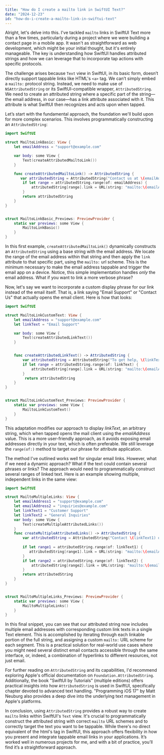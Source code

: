 ```yaml
---
title: "How do I create a mailto link in SwiftUI Text?"
date: "2024-12-23"
id: "how-do-i-create-a-mailto-link-in-swiftui-text"
---
```


Alright, let's delve into this. I've tackled `mailto` links in SwiftUI Text more than a few times, particularly during a project where we were building a contact page in a mobile app. It wasn't as straightforward as web development, which might be your initial thought, but it's entirely manageable. The key is understanding how SwiftUI handles attributed strings and how we can leverage that to incorporate tap actions with specific protocols.

The challenge arises because `Text` view in SwiftUI, in its basic form, doesn’t directly support tappable links like HTML's `<a>` tag. We can’t simply embed a `mailto:` protocol string. Instead, we need to make use of `NSAttributedString` or its SwiftUI-compatible wrapper, `AttributedString`. We need to create an attributed string where a specific part of the string—the email address, in our case—has a link attribute associated with it. This attribute is what SwiftUI then recognizes and acts upon when tapped.

Let’s start with the fundamental approach, the foundation we'll build upon for more complex scenarios. This involves programmatically constructing an `AttributedString`:

```swift
import SwiftUI

struct MailtoLinkBasic: View {
    let emailAddress = "support@example.com"

    var body: some View {
        Text(createAttributedMailtoLink())
    }

    func createAttributedMailtoLink() -> AttributedString {
       var attributedString = AttributedString("Contact us at \(emailAddress)")
        if let range = attributedString.range(of: emailAddress) {
            attributedString[range].link = URL(string: "mailto:\(emailAddress)")
        }
        return attributedString
    }
}


struct MailtoLinkBasic_Previews: PreviewProvider {
    static var previews: some View {
        MailtoLinkBasic()
    }
}
```

In this first example, `createAttributedMailtoLink()` dynamically constructs an `AttributedString` using a base string with the email address. We locate the range of the email address within that string and then apply the `link` attribute to that specific part, using the `mailto:` url scheme. This is the minimum necessary to make the email address tappable and trigger the email app on a device. Notice, this simple implementation handles *only* the email address. What if you want to link a more verbose phrase?

Now, let's say we want to incorporate a custom display phrase for our link instead of the email itself. That is, a link saying "Email Support" or "Contact Us" that actually opens the email client. Here is how that looks:

```swift
import SwiftUI

struct MailtoLinkCustomText: View {
    let emailAddress = "support@example.com"
    let linkText = "Email Support"

    var body: some View {
        Text(createAttributedLinkText())
    }


    func createAttributedLinkText() -> AttributedString {
        var attributedString = AttributedString("To get help, \(linkText)")
        if let range = attributedString.range(of: linkText) {
            attributedString[range].link = URL(string: "mailto:\(emailAddress)")
        }
         return attributedString
    }
}


struct MailtoLinkCustomText_Previews: PreviewProvider {
    static var previews: some View {
        MailtoLinkCustomText()
    }
}
```

This adaptation modifies our approach to display *linkText*, an arbitrary string, which when tapped opens the mail client using the *emailAddress* value. This is a more user-friendly approach, as it avoids exposing email addresses directly in your text, which is often preferable. We still leverage the `range(of:)` method to target our phrase for attribute application.

The method I've outlined works well for singular email links. However, what if we need a dynamic approach? What if the text could contain several phrases or links? The approach would need to programmatically construct several ranges of linked text. Here is an example showing multiple, independent links in the same view:

```swift
import SwiftUI

struct MailtoMultipleLinks: View {
    let emailAddress1 = "support@example.com"
    let emailAddress2 = "inquiries@example.com"
    let linkText1 = "Customer Support"
    let linkText2 = "General Inquiries"
    var body: some View {
        Text(createMultipleAttributedLinks())
    }
    func createMultipleAttributedLinks() -> AttributedString {
        var attributedString = AttributedString("Contact \(linkText1) or \(linkText2).")
        
        if let range1 = attributedString.range(of: linkText1) {
           attributedString[range1].link = URL(string: "mailto:\(emailAddress1)")
        }
        if let range2 = attributedString.range(of: linkText2) {
            attributedString[range2].link = URL(string: "mailto:\(emailAddress2)")
        }
        return attributedString
    }
}


struct MailtoMultipleLinks_Previews: PreviewProvider {
    static var previews: some View {
        MailtoMultipleLinks()
    }
}
```
In this final snippet, you can see that our attributed string now includes multiple email addresses with corresponding custom link texts in a single Text element. This is accomplished by iterating through each linkable portion of the full string, and assigning a custom `mailto:` URL scheme for each segment. This is a practical solution for real-world use cases where you might need several distinct email contacts accessible through the same interface, or, indeed, a combination of hyperlinks to different resources, not just email.

For further reading on `AttributedString` and its capabilities, I'd recommend exploring Apple's official documentation on `Foundation.AttributedString`. Additionally, the book "SwiftUI by Tutorials" (multiple editions) offers practical insights into how `AttributedString` is used in SwiftUI, specifically chapter devoted to advanced text handling. "Programming iOS 17" by Matt Neuburg also provides a deep dive into the underlying text management in Apple's platforms.

In conclusion, using `AttributedString` provides a robust way to create `mailto` links within SwiftUI's `Text` view. It's crucial to programmatically construct the attributed string with correct `mailto` URL schemes and to correctly target the text you want to be tappable. While there's no direct equivalent of the html's <a> tag in SwiftUI, this approach offers flexibility in how you present and integrate tappable email links in your applications. It’s worked well in numerous projects for me, and with a bit of practice, you’ll find it’s a straightforward approach.
